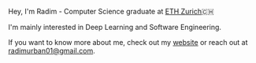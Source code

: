 Hey, I'm Radim - Computer Science graduate at [ETH Zurich](https://www.ethz.ch)🇨🇭 

I'm mainly interested in Deep Learning and Software Engineering.

If you want to know more about me, check out my [website](https://www.radimurban.com) or reach out at [radimurban01@gmail.com](mailto:radimurban01@gmail.com).
